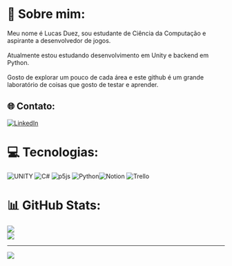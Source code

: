 # 💫 Sobre mim:
Meu nome é Lucas Duez, sou estudante de Ciência da Computação e <br>aspirante a desenvolvedor de jogos. <br><br>Atualmente estou estudando desenvolvimento em Unity e backend em Python.<br><br>Gosto de explorar um pouco de cada área e este github é um grande <br>laboratório de coisas que gosto de testar e aprender.


## 🌐 Contato:
[![LinkedIn](https://img.shields.io/badge/LinkedIn-%230077B5.svg?logo=linkedin&logoColor=white)](https://www.linkedin.com/in/lucas-duez-verzaro/) 
# 💻 Tecnologias:
![UNITY](https://img.shields.io/badge/Unity-%2320232a.svg?style=for-the-badge&logo=unity&logoColor=white)
![C#](https://img.shields.io/badge/c%23-%23239120.svg?style=for-the-badge&logo=c-sharp&logoColor=white) ![p5js](https://img.shields.io/badge/p5.js-ED225D?style=for-the-badge&logo=p5.js&logoColor=FFFFFF)
![Python](https://img.shields.io/badge/python-3670A0?style=for-the-badge&logo=python&logoColor=ffdd54)![Notion](https://img.shields.io/badge/Notion-%23000000.svg?style=for-the-badge&logo=notion&logoColor=white) ![Trello](https://img.shields.io/badge/Trello-%23026AA7.svg?style=for-the-badge&logo=Trello&logoColor=white)

# 📊 GitHub Stats:
![](https://github-readme-stats.vercel.app/api?username=lucasdvs10&theme=gruvbox&hide_border=false&include_all_commits=false&count_private=true)<br/>
![](https://github-readme-streak-stats.herokuapp.com/?user=lucasdvs10&theme=gruvbox&hide_border=false)<br/>
<!-- ![](https://github-readme-stats.vercel.app/api/top-langs/?username=lucasdvs10&theme=gruvbox&hide_border=false&include_all_commits=false&count_private=true&layout=compact) -->

<!--### 🔝 Repositórios que contribuí
![](https://github-contributor-stats.vercel.app/api?username=lucasdvs10&limit=5&theme=dark&combine_all_yearly_contributions=true) -->

---
[![](https://visitcount.itsvg.in/api?id=lucasdvs10&icon=0&color=0)](https://visitcount.itsvg.in)

<!-- Proudly created with GPRM ( https://gprm.itsvg.in ) -->
